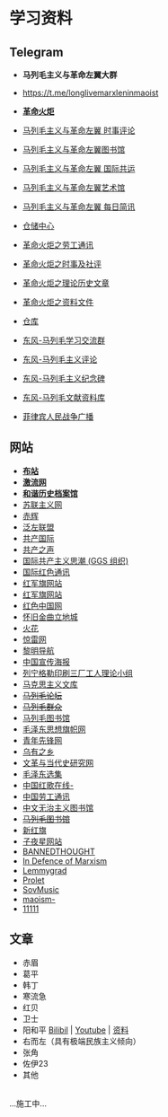 # 学习资料

## Telegram
- **马列毛主义与革命左翼大群**
- https://t.me/longlivemarxleninmaoist
- [**革命火炬**](https://t.me/gczy2022)
- [马列毛主义与革命左翼 时事评论](https://t.me/eventstracing)
- [马列毛主义与革命左翼图书馆](https://t.me/taipingtianguo)
- [马列毛主义与革命左翼 国际共运](https://t.me/statelesscommunism)
- [马列毛主义与革命左翼艺术馆](https://t.me/leftart)
- [马列毛主义与革命左翼 每日简讯](https://t.me/voiceofmaoist)
- [仓储中心](https://t.me/MLMismLibrary)

- [革命火炬之劳工通讯](https://t.me/gczy2023worker)
- [革命火炬之时事及社评](https://t.me/gczy2023news)
- [革命火炬之理论历史文章](https://t.me/gczy2023history)
- [革命火炬之资料文件](https://t.me/gczy2023document)
- [仓库](https://t.me/xintianmlmwall)

- [东风-马列毛学习交流群](https://t.me/MarxismLeninismDongfeng)
- [东风-马列毛主义评论](https://t.me/dongfengmaliemaozhuyipipan)
- [东风-马列毛主义纪念碑](https://t.me/DongFengMlmNews)
- [东风-马列毛文献资料库](https://t.me/DFMLMlib)

- [菲律宾人民战争广播](https://t.me/mlmcpp)

## 网站
- [**布站**](https://longlivemarxleninmaoism.online/)
- [**激流网**](https://jiliuwang.net/)
- [**和谐历史档案馆**](https://banned-historical-archives.github.io)
- [苏联主义网](www.cccpism.com)
- [赤辉](https://chihuimlm.wordpress.com)
- [泛左联盟](https://www.fanzuoism.com/)
- [共产国际](https://maoism.freeflarum.com/)
- [共产之声](https://gongchanzhishen.wordpress.com)
- [国际共产主义思潮 (GGS 组织) ](https://zh.internationalism.org)
- [国际红色通讯](https://irn.red)
- [红军旗网站](www.mzdbl.cn)
- [红军旗网站](www.mzdbl.cn)
- [红色中国网](redchinacn.net/portal.php)
- [怀旧金曲立地城](https://ip.lidicity.com/hj/cn/hsjd.html)
- [火花](https://marxist.tw)
- [惊雷网](https://www.jinglei1917.net)
- [黎明导航](https://mlmnavigation.wordpress.com)
- [中国宣传海报](https://chineseposters.net/)
- [列宁格勒印刷三厂工人理论小组](https://lenin3print.github.io/)
- [马克思主义文库](https://www.marxists.org/chinese/index.html)
- [~~马列毛论坛~~](https://newluntan.mlmlib.top)
- [~~马列毛群众~~](https://mlmmlm.icu/index.php/首页)
- [马列毛图书馆](https://maozhuyi.home.blog/)
- [毛泽东思想旗帜网](www.maoflag.cc/portal.php)
- [青年先锋网](https://communism1917.wordpress.com)
- [乌有之乡](m.wyzxwk.com)
- [文革与当代史研究网](https://difangwenge.org/forum.php)
- [毛泽东选集](https://liyandi.gitbooks.io/maozedongxuanji/content/)
- [中国红歌在线-](https://mp3.hot1949.com)
- [中国劳工通讯](https://clb.org.hk/zh-hans)
- [中文无治主义图书馆](https://zh.anarchistlibraries.net/special/index)
- [~~马列毛图书馆~~](https://book.mlmlib.top)
- [新红旗](https://newhongqi.org/)
- [子夜星网站](http://www.ziyexing.com/)
- [BANNEDTHOUGHT](https://bannedthought.net/)
- [In Defence of Marxism](https://www.marxist.com)
- [Lemmygrad](https://lemmygrad.ml)
- [Prolet](https://github.com/ProletRevDicta/Prolet)
- [SovMusic](www.sovmusic.ru/index.php)
- [maoism-](https://github.com/bitface9527/maoism-)
- [11111](22222)

## 文章
- 赤眉
- 葛平
- 韩丁
- 寒流急
- 红贝
- 卫士
- 阳和平 [Bilibil](https://space.bilibili.com/605727461/) | [Youtube](https://www.youtube.com/@peaceyang1952) | [资料](https://t.me/taipingtianguo/2312)
- 右而左（具有极端民族主义倾向）
- 张角
- 佐伊23
- 其他

<br>...施工中...<br><br>
